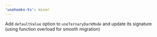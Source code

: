 ```yaml
---
'usehooks-ts': minor
---
```


Add `defaultValue` option to `useTernaryDarkMode` and update its signature (using function overload for smooth migration)
